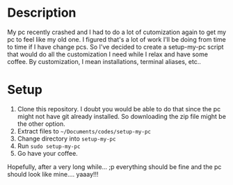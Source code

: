 # Description
 My pc recently crashed and I had to do a lot of cutomization again to get my pc to feel like my old one. I figured that's a lot of work I'll be doing from time to time if I have change pcs. So I've decided to create a setup-my-pc script that would do all the customization I need while I relax and have some coffee. By customization, I mean installations, terminal aliases, etc..
 
# Setup
1. Clone this repository. I doubt you would be able to do that since the pc might not have git already installed. So downloading the zip file might be the other option.
2. Extract files to `~/Documents/codes/setup-my-pc` 
3. Change directory into `setup-my-pc`
4. Run `sudo setup-my-pc`
5. Go have your coffee.

Hopefully, after a very long while... ;p everything should be fine and the pc should look like mine.... yaaay!!!
